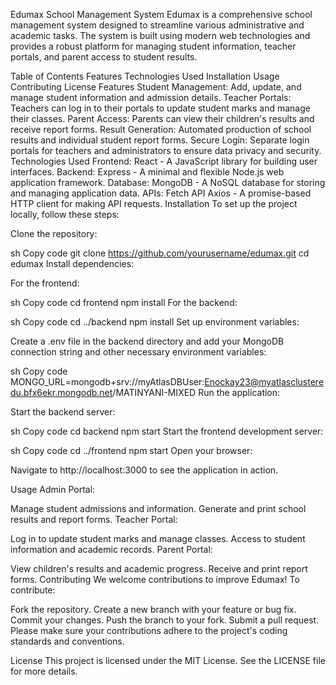 Edumax School Management System
Edumax is a comprehensive school management system designed to streamline various administrative and academic tasks. The system is built using modern web technologies and provides a robust platform for managing student information, teacher portals, and parent access to student results.

Table of Contents
Features
Technologies Used
Installation
Usage
Contributing
License
Features
Student Management: Add, update, and manage student information and admission details.
Teacher Portals: Teachers can log in to their portals to update student marks and manage their classes.
Parent Access: Parents can view their children's results and receive report forms.
Result Generation: Automated production of school results and individual student report forms.
Secure Login: Separate login portals for teachers and administrators to ensure data privacy and security.
Technologies Used
Frontend:
React - A JavaScript library for building user interfaces.
Backend:
Express - A minimal and flexible Node.js web application framework.
Database:
MongoDB - A NoSQL database for storing and managing application data.
APIs:
Fetch API
Axios - A promise-based HTTP client for making API requests.
Installation
To set up the project locally, follow these steps:

Clone the repository:

sh
Copy code
git clone https://github.com/yourusername/edumax.git
cd edumax
Install dependencies:

For the frontend:

sh
Copy code
cd frontend
npm install
For the backend:

sh
Copy code
cd ../backend
npm install
Set up environment variables:

Create a .env file in the backend directory and add your MongoDB connection string and other necessary environment variables:

sh
Copy code
MONGO_URL=mongodb+srv://myAtlasDBUser:Enockay23@myatlasclusteredu.bfx6ekr.mongodb.net/MATINYANI-MIXED
Run the application:

Start the backend server:

sh
Copy code
cd backend
npm start
Start the frontend development server:

sh
Copy code
cd ../frontend
npm start
Open your browser:

Navigate to http://localhost:3000 to see the application in action.

Usage
Admin Portal:

Manage student admissions and information.
Generate and print school results and report forms.
Teacher Portal:

Log in to update student marks and manage classes.
Access to student information and academic records.
Parent Portal:

View children's results and academic progress.
Receive and print report forms.
Contributing
We welcome contributions to improve Edumax! To contribute:

Fork the repository.
Create a new branch with your feature or bug fix.
Commit your changes.
Push the branch to your fork.
Submit a pull request.
Please make sure your contributions adhere to the project's coding standards and conventions.

License
This project is licensed under the MIT License. See the LICENSE file for more details.

